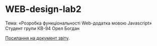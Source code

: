 # WEB-design-lab2
Тема: «Розробка функціональності Web-додатка мовою Javascript»
Cтудент групи КВ-94 Орел Богдан

[Посилання на документ звіту](https://docs.google.com/document/d/1_SZd_hlrru1x9pKdJiYyzcEcTz8U2IlT/edit?usp=sharing&ouid=118418791014340587636&rtpof=true&sd=true).

